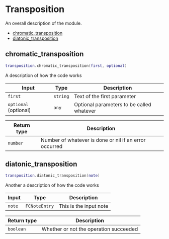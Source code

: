 # Transposition

An overall description of the module.

- [chromatic_transposition](#chromatic_transposition)
- [diatonic_transposition](#diatonic_transposition)

## chromatic_transposition

```lua
transposition.chromatic_transposition(first, optional)
```

A description of how the code works

| Input | Type | Description |
| ----- | ---- | ----------- |
| `first` | `string` | Text of the first parameter |
| `optional` (optional) | `any` | Optional parameters to be called whatever |

| Return type | Description |
| ----------- | ----------- |
| `number` | Number of whatever is done or nil if an error occurred |

## diatonic_transposition

```lua
transposition.diatonic_transposition(note)
```

Another a description of how the code works

| Input | Type | Description |
| ----- | ---- | ----------- |
| `note` | `FCNoteEntry` | This is the input note |

| Return type | Description |
| ----------- | ----------- |
| `boolean` | Whether or not the operation succeeded |
